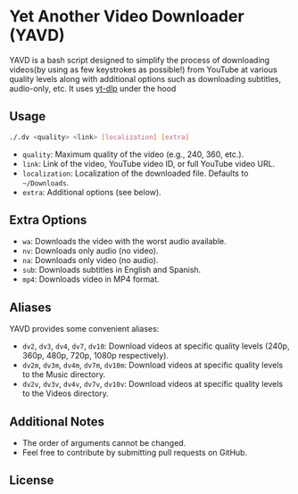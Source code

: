 # Yet Another Video Downloader (YAVD)

YAVD is a bash script designed to simplify the process of downloading videos(by using as few keystrokes as possible!) from YouTube at various quality levels along with additional options such as downloading subtitles, audio-only, etc. It uses [yt-dlp](https://github.com/yt-dlp/yt-dlp) under the hood

## Usage

```bash
./.dv <quality> <link> [localization] [extra]
```

- `quality`: Maximum quality of the video (e.g., 240, 360, etc.).
- `link`: Link of the video, YouTube video ID, or full YouTube video URL.
- `localization`: Localization of the downloaded file. Defaults to `~/Downloads`.
- `extra`: Additional options (see below).

## Extra Options

- `wa`: Downloads the video with the worst audio available.
- `nv`: Downloads only audio (no video).
- `na`: Downloads only video (no audio).
- `sub`: Downloads subtitles in English and Spanish.
- `mp4`: Downloads video in MP4 format.

## Aliases

YAVD provides some convenient aliases:

- `dv2`, `dv3`, `dv4`, `dv7`, `dv10`: Download videos at specific quality levels (240p, 360p, 480p, 720p, 1080p respectively).
- `dv2m`, `dv3m`, `dv4m`, `dv7m`, `dv10m`: Download videos at specific quality levels to the Music directory.
- `dv2v`, `dv3v`, `dv4v`, `dv7v`, `dv10v`: Download videos at specific quality levels to the Videos directory.

## Additional Notes

- The order of arguments cannot be changed.
- Feel free to contribute by submitting pull requests on GitHub.

## License
